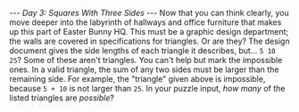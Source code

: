 *--- Day 3: Squares With Three Sides ---*
Now that you can think clearly, you move deeper into the labyrinth of hallways and office furniture that makes up this part of Easter Bunny HQ. This must be a graphic design department; the walls are covered in specifications for triangles.
Or are they?
The design document gives the side lengths of each triangle it describes, but... `5 10 25`?  Some of these aren't triangles. You can't help but mark the impossible ones.
In a valid triangle, the sum of any two sides must be larger than the remaining side.  For example, the "triangle" given above is impossible, because `5 + 10` is not larger than `25`.
In your puzzle input, _how many_ of the listed triangles are _possible_?

